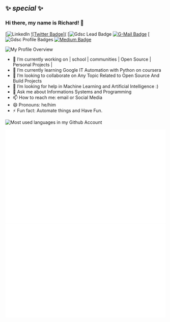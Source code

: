 ## ✨ _special_ ✨ 
### Hi there, my name is Richard! 👋

[![LinkedIn](]https://www.linkedin.com/in/richard-dushime/)
[![Twitter Badge](](https://twitter.com/RichardDushime)
[![Gdsc Lead Badge](https://developers.google.com/profile/badges/community/dsc/2021/lead)
[![G-Mail Badge](https://img.shields.io/badge/-Gmail-EA4335?style=flat-square&logo=Gmail&logoColor=white&color=red)](mailto://mudaherarich@gmail.com)
[![Gdsc Profile Badges](https://developers.google.com/profile/u/richarddushime)
[![Medium Badge](https://img.shields.io/badge/Medium-12100E?style=flat-square&logo=medium&logoColor=white&color=black)](https://medium.com/@nodira_ibragimova/)

![My Profile Overview](https://github-readme-stats.vercel.app/api?username=richarddushime&show_icons=true&theme=blue-green&count_private=true)

- 🔭 I’m currently working on | school | communities | Open Source | Personal Projects |
- 🌱 I’m currently learning Google IT Automation with Python on coursera
- 👯 I’m looking to collaborate on Any Topic Related to Open Source And Build Projects
- 🤔 I’m looking for help in Machine Learning and Artificial Intelligence :) 
- 💬 Ask me about Informations Systems and Programming
- 📫 How to reach me: email or Social Media
- 😄 Pronouns: he/him
- ⚡ Fun fact: Automate things and Have Fun. 

![Most used languages in my Github Account](https://github-readme-stats.vercel.app/api/top-langs/?username=richarddushime&layout=compact&theme=gotham&count_private=true)

![](https://raw.githubusercontent.com/richarddushime/github-stats/master/generated/overview.svg#gh-dark-mode-only)
![](https://raw.githubusercontent.com/richarddushime/github-stats/master/generated/overview.svg#gh-light-mode-only)

